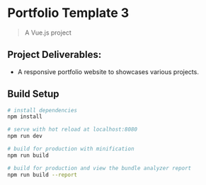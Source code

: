 # Portfolio Template 3

> A Vue.js project

## Project Deliverables:
- A responsive portfolio website to showcases various projects.

## Build Setup

``` bash
# install dependencies
npm install

# serve with hot reload at localhost:8080
npm run dev

# build for production with minification
npm run build

# build for production and view the bundle analyzer report
npm run build --report
```
